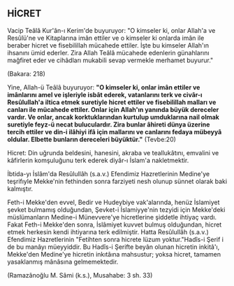 ## HİCRET

Vacip Teâlâ Kur'ân-ı Kerim'de buyuruyor: "O kimseler ki, onlar Allah'a ve Resûlü'ne ve Kitaplarına imân ettiler ve o kimseler ki onlar­da imân ile beraber hicret ve fisebilillah mücahede ettiler. İşte bu kim­seler Allah'ın ihsanını ümid ederler. Zira Allah Teâlâ mücahede edenle­rin günahlarını mağfiret eder ve cihâdları mukabili sevap vermekle merhamet buyurur."

(Bakara: 218)

Yine, Allah-ü Teâlâ buyuruyor: **"O kimseler ki, onlar imân etti­ler ve imânlarını amel ve işleriyle isbât ederek, vatanlarını terk ve civâr-ı Resûlullah'a iltica etmek suretiyle hicret ettiler ve fisebilil­lah malları ve canları ile mücahede ettiler. Onlar için Allah'ın ya­nında büyük dereceler vardır. Ve onlar, ancak korktuklarından kurtulup umduklarına nail olmak suretiyle feyz-ü necat bulucular­dır. Zira bunlar âhireti dünya üzerine tercih ettiler ve din-i ilâhiyi ifâ için mallarını ve canlarını fedaya mübeyyâ oldular. Elbette bunların dereceleri büyüktür."** (Tevbe:20)

Hicret: Din uğrunda beldesini, hanesini, akraba ve teallukâtını, em­valini ve kâfirlerin komşuluğunu terk ederek diyâr-ı İslam'a nakletmek­tir.

İbtida-yı İslâm'da Resûlullâh (s.a.v.) Efendimiz Hazretlerinin Me­dine'ye teşrifıyle Mekke'nin fethinden sonra farziyeti nesh olunup sün­net olarak baki kalmıştır.

Feth-i Mekke'den evvel, Bedir ve Hudeybiye vak'alarında, henüz İsla­miyet şevket bulmamış olduğundan, Şevket-i İslamiyye'nin tezyidi için Mekke'deki müslümanların Medine-i Münevvere'ye hicretlerine şiddetle ih­tiyaç vardı. Fakat Feth-i Mekke'den sonra, İslâmiyet kuvvet bulmuş oldu­ğundan, hicret etmek herkesin kendi ihtiyarına terk edilmiştir. Hatta Resû­lullâh (s.a.v.) Efendimiz Hazretlerinin "Fetihten sonra hicrete lüzum yok­tur."Hadîs-i Şerif i de bu manâyı müeyyiddir. Bu Hadîs-i Şerifte beyân olunan hicretin inkitâ'ı, Mekke'den Medine'ye hicretin inkıtâına mahsustur; yoksa hicret, tamamen yasaklanmış mânâsına gelmemektedir.

(Ramazânoğlu M. Sâmi (k.s.), Musahabe: 3 sh. 33)
